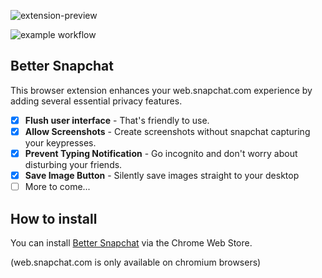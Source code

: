 ![extension-preview](https://i.imgur.com/b5TKVJG.png)

![example workflow](https://github.com/dclstn/better-snapchat/actions/workflows/node.js.yml/badge.svg)

## Better Snapchat
This browser extension enhances your web.snapchat.com experience by adding several essential privacy features.

 - [x] **Flush user interface** - That's friendly to use.
 - [x] **Allow Screenshots** - Create screenshots without snapchat capturing your keypresses.
 - [x] **Prevent Typing Notification** - Go incognito and don't worry about disturbing your friends.
 - [x] **Save Image Button** - Silently save images straight to your desktop
 - [ ] More to come...

## How to install
You can install [Better Snapchat](https://chrome.google.com/webstore/detail/better-snapchat/bomphfefmmkghdkkpjdafehnmfpifook/related) via the Chrome Web Store.

(web.snapchat.com is only available on chromium browsers)
